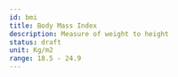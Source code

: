 ```yaml
---
id: bmi
title: Body Mass Index
description: Measure of weight to height
status: draft
unit: Kg/m2
range: 18.5 - 24.9
---
```


